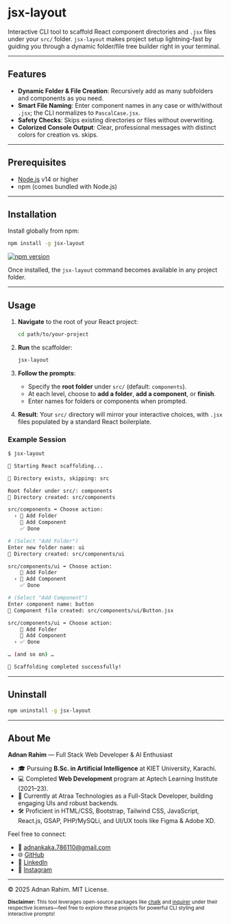 # jsx-layout

Interactive CLI tool to scaffold React component directories and `.jsx` files under your `src/` folder. `jsx-layout` makes project setup lightning-fast by guiding you through a dynamic folder/file tree builder right in your terminal.

---

## Features

- **Dynamic Folder & File Creation**: Recursively add as many subfolders and components as you need.
- **Smart File Naming**: Enter component names in any case or with/without `.jsx`; the CLI normalizes to `PascalCase.jsx`.
- **Safety Checks**: Skips existing directories or files without overwriting.
- **Colorized Console Output**: Clear, professional messages with distinct colors for creation vs. skips.

---

## Prerequisites

- [Node.js](https://nodejs.org/) v14 or higher
- npm (comes bundled with Node.js)

---

## Installation

Install globally from npm:

```bash
npm install -g jsx-layout
```

[![npm version](https://badge.fury.io/js/jsx-layout.svg)](https://www.npmjs.com/package/jsx-layout)

Once installed, the `jsx-layout` command becomes available in any project folder.

---

## Usage

1. **Navigate** to the root of your React project:

   ```bash
   cd path/to/your-project
   ```

2. **Run** the scaffolder:

   ```bash
   jsx-layout
   ```

3. **Follow the prompts**:

   - Specify the **root folder** under `src/` (default: `components`).
   - At each level, choose to **add a folder**, **add a component**, or **finish**.
   - Enter names for folders or components when prompted.

4. **Result**: Your `src/` directory will mirror your interactive choices, with `.jsx` files populated by a standard React boilerplate.

### Example Session

```bash
$ jsx-layout

🚀 Starting React scaffolding...

📂 Directory exists, skipping: src

Root folder under src/: components
📂 Directory created: src/components

src/components ➡ Choose action:
  › 📁 Add Folder
    📄 Add Component
    ✅ Done

# (Select "Add Folder")
Enter new folder name: ui
📂 Directory created: src/components/ui

src/components/ui ➡ Choose action:
    📁 Add Folder
  › 📄 Add Component
    ✅ Done

# (Select "Add Component")
Enter component name: button
📄 Component file created: src/components/ui/Button.jsx

src/components/ui ➡ Choose action:
    📁 Add Folder
    📄 Add Component
  › ✅ Done

… (and so on) …

🎉 Scaffolding completed successfully!
```

---

## Uninstall

```bash
npm uninstall -g jsx-layout
```

---

## About Me

**Adnan Rahim** — Full Stack Web Developer & AI Enthusiast

- 🎓 Pursuing **B.Sc. in Artificial Intelligence** at KIET University, Karachi.
- 💻 Completed **Web Development** program at Aptech Learning Institute (2021–23).
- 🏢 Currently at Atraa Technologies as a Full-Stack Developer, building engaging UIs and robust backends.
- 🛠️ Proficient in HTML/CSS, Bootstrap, Tailwind CSS, JavaScript, React.js, GSAP, PHP/MySQLi, and UI/UX tools like Figma & Adobe XD.

Feel free to connect:

- 📧 [adnankaka.786110@gmail.com](mailto:adnankaka.786110@gmail.com)
- 🌐 [GitHub](https://github.com/adnanrahim110)
- 🔗 [LinkedIn](https://www.linkedin.com/in/adnanrahim110)
- 📸 [Instagram](https://www.instagram.com/_.adnan._110/)

---

© 2025 Adnan Rahim. MIT License.

<small>**Disclaimer:** This tool leverages open-source packages like [chalk](https://github.com/chalk/chalk) and [inquirer](https://github.com/SBoudrias/Inquirer.js) under their respective licenses—feel free to explore these projects for powerful CLI styling and interactive prompts!</small>
